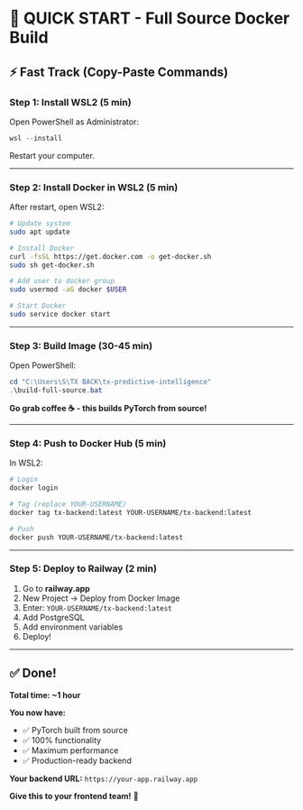 # 🚀 QUICK START - Full Source Docker Build

## ⚡ Fast Track (Copy-Paste Commands)

### **Step 1: Install WSL2 (5 min)**

Open PowerShell as Administrator:

```powershell
wsl --install
```

Restart your computer.

---

### **Step 2: Install Docker in WSL2 (5 min)**

After restart, open WSL2:

```bash
# Update system
sudo apt update

# Install Docker
curl -fsSL https://get.docker.com -o get-docker.sh
sudo sh get-docker.sh

# Add user to docker group
sudo usermod -aG docker $USER

# Start Docker
sudo service docker start
```

---

### **Step 3: Build Image (30-45 min)**

Open PowerShell:

```powershell
cd "C:\Users\S\TX BACK\tx-predictive-intelligence"
.\build-full-source.bat
```

**Go grab coffee ☕ - this builds PyTorch from source!**

---

### **Step 4: Push to Docker Hub (5 min)**

In WSL2:

```bash
# Login
docker login

# Tag (replace YOUR-USERNAME)
docker tag tx-backend:latest YOUR-USERNAME/tx-backend:latest

# Push
docker push YOUR-USERNAME/tx-backend:latest
```

---

### **Step 5: Deploy to Railway (2 min)**

1. Go to **railway.app**
2. New Project → Deploy from Docker Image
3. Enter: `YOUR-USERNAME/tx-backend:latest`
4. Add PostgreSQL
5. Add environment variables
6. Deploy!

---

## ✅ Done!

**Total time: ~1 hour**

**You now have:**
- ✅ PyTorch built from source
- ✅ 100% functionality
- ✅ Maximum performance
- ✅ Production-ready backend

**Your backend URL:** `https://your-app.railway.app`

**Give this to your frontend team!** 🎉
